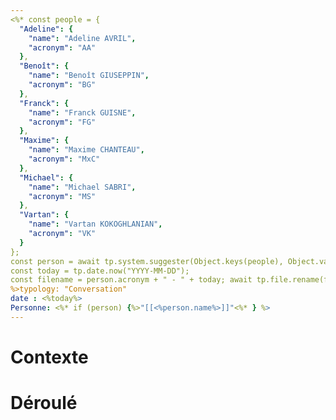 ```yaml
---
<%* const people = {  
  "Adeline": {  
    "name": "Adeline AVRIL",  
    "acronym": "AA"  
  },
  "Benoît": {  
    "name": "Benoît GIUSEPPIN",  
    "acronym": "BG"  
  },
  "Franck": {  
    "name": "Franck GUISNE",  
    "acronym": "FG"
  }, 
  "Maxime": {  
    "name": "Maxime CHANTEAU",  
    "acronym": "MxC"  
  },  
  "Michael": {  
    "name": "Michael SABRI",  
    "acronym": "MS"  
  }, 
  "Vartan": {  
    "name": "Vartan KOKOGHLANIAN",  
    "acronym": "VK"  
  }
}; 
const person = await tp.system.suggester(Object.keys(people), Object.values(people));
const today = tp.date.now("YYYY-MM-DD");
const filename = person.acronym + " - " + today; await tp.file.rename(filename);
%>typology: "Conversation"
date : <%today%>
Personne: <%* if (person) {%>"[[<%person.name%>]]"<%* } %>
---
```

# Contexte

# Déroulé
